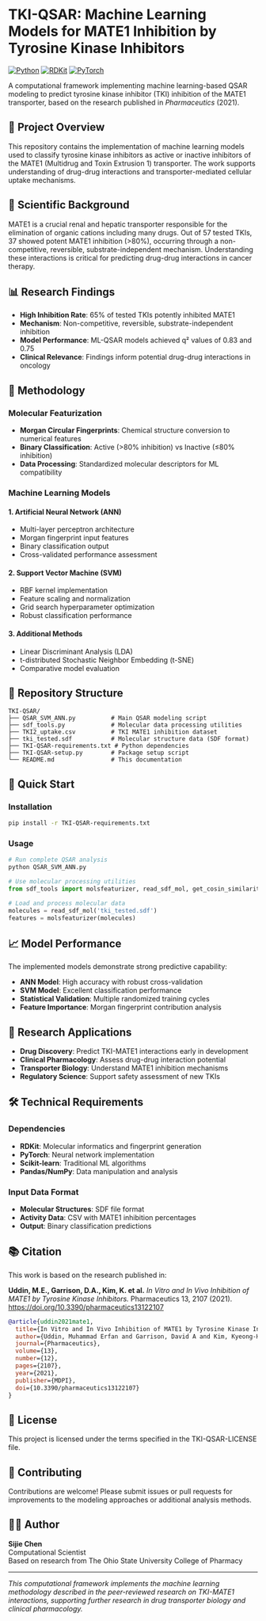 # TKI-QSAR: Machine Learning Models for MATE1 Inhibition by Tyrosine Kinase Inhibitors

[![Python](https://img.shields.io/badge/Python-3.8+-blue.svg)](https://python.org)
[![RDKit](https://img.shields.io/badge/RDKit-2022+-green.svg)](https://rdkit.org)
[![PyTorch](https://img.shields.io/badge/PyTorch-1.0+-orange.svg)](https://pytorch.org)

A computational framework implementing machine learning-based QSAR modeling to predict tyrosine kinase inhibitor (TKI) inhibition of the MATE1 transporter, based on the research published in *Pharmaceutics* (2021).

## 🎯 Project Overview

This repository contains the implementation of machine learning models used to classify tyrosine kinase inhibitors as active or inactive inhibitors of the MATE1 (Multidrug and Toxin Extrusion 1) transporter. The work supports understanding of drug-drug interactions and transporter-mediated cellular uptake mechanisms.

## 🧬 Scientific Background

MATE1 is a crucial renal and hepatic transporter responsible for the elimination of organic cations including many drugs. Out of 57 tested TKIs, 37 showed potent MATE1 inhibition (>80%), occurring through a non-competitive, reversible, substrate-independent mechanism. Understanding these interactions is critical for predicting drug-drug interactions in cancer therapy.

## 📊 Research Findings

- **High Inhibition Rate**: 65% of tested TKIs potently inhibited MATE1
- **Mechanism**: Non-competitive, reversible, substrate-independent inhibition  
- **Model Performance**: ML-QSAR models achieved q² values of 0.83 and 0.75
- **Clinical Relevance**: Findings inform potential drug-drug interactions in oncology

## 🔬 Methodology

### Molecular Featurization
- **Morgan Circular Fingerprints**: Chemical structure conversion to numerical features
- **Binary Classification**: Active (>80% inhibition) vs Inactive (≤80% inhibition)
- **Data Processing**: Standardized molecular descriptors for ML compatibility

### Machine Learning Models

#### 1. Artificial Neural Network (ANN)
- Multi-layer perceptron architecture
- Morgan fingerprint input features
- Binary classification output
- Cross-validated performance assessment

#### 2. Support Vector Machine (SVM) 
- RBF kernel implementation
- Feature scaling and normalization
- Grid search hyperparameter optimization
- Robust classification performance

#### 3. Additional Methods
- Linear Discriminant Analysis (LDA)
- t-distributed Stochastic Neighbor Embedding (t-SNE)
- Comparative model evaluation

## 📁 Repository Structure

```
TKI-QSAR/
├── QSAR_SVM_ANN.py          # Main QSAR modeling script
├── sdf_tools.py             # Molecular data processing utilities  
├── TKI2_uptake.csv          # TKI MATE1 inhibition dataset
├── tki_tested.sdf           # Molecular structure data (SDF format)
├── TKI-QSAR-requirements.txt # Python dependencies
├── TKI-QSAR-setup.py        # Package setup script
└── README.md                # This documentation
```

## 🚀 Quick Start

### Installation
```bash
pip install -r TKI-QSAR-requirements.txt
```

### Usage
```python
# Run complete QSAR analysis
python QSAR_SVM_ANN.py

# Use molecular processing utilities
from sdf_tools import molsfeaturizer, read_sdf_mol, get_cosin_similarity

# Load and process molecular data
molecules = read_sdf_mol('tki_tested.sdf')
features = molsfeaturizer(molecules)
```

## 📈 Model Performance

The implemented models demonstrate strong predictive capability:
- **ANN Model**: High accuracy with robust cross-validation
- **SVM Model**: Excellent classification performance
- **Statistical Validation**: Multiple randomized training cycles
- **Feature Importance**: Morgan fingerprint contribution analysis

## 🔬 Research Applications

- **Drug Discovery**: Predict TKI-MATE1 interactions early in development
- **Clinical Pharmacology**: Assess drug-drug interaction potential
- **Transporter Biology**: Understand MATE1 inhibition mechanisms
- **Regulatory Science**: Support safety assessment of new TKIs

## 🛠️ Technical Requirements

### Dependencies
- **RDKit**: Molecular informatics and fingerprint generation
- **PyTorch**: Neural network implementation  
- **Scikit-learn**: Traditional ML algorithms
- **Pandas/NumPy**: Data manipulation and analysis

### Input Data Format
- **Molecular Structures**: SDF file format
- **Activity Data**: CSV with MATE1 inhibition percentages
- **Output**: Binary classification predictions

## 📚 Citation

This work is based on the research published in:

**Uddin, M.E., Garrison, D.A., Kim, K. et al.** *In Vitro and In Vivo Inhibition of MATE1 by Tyrosine Kinase Inhibitors.* Pharmaceutics 13, 2107 (2021). https://doi.org/10.3390/pharmaceutics13122107

```bibtex
@article{uddin2021mate1,
  title={In Vitro and In Vivo Inhibition of MATE1 by Tyrosine Kinase Inhibitors},
  author={Uddin, Muhammad Erfan and Garrison, David A and Kim, Kyeong-Hun and others},
  journal={Pharmaceutics},
  volume={13},
  number={12},
  pages={2107},
  year={2021},
  publisher={MDPI},
  doi={10.3390/pharmaceutics13122107}
}
```

## 📄 License

This project is licensed under the terms specified in the TKI-QSAR-LICENSE file.

## 🤝 Contributing

Contributions are welcome! Please submit issues or pull requests for improvements to the modeling approaches or additional analysis methods.

## 👨‍🔬 Author

**Sijie Chen**  
Computational Scientist  
Based on research from The Ohio State University College of Pharmacy

---

*This computational framework implements the machine learning methodology described in the peer-reviewed research on TKI-MATE1 interactions, supporting further research in drug transporter biology and clinical pharmacology.*